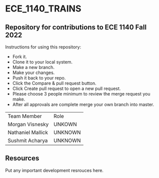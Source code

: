# ECE_1140_TRAINS
## Repository for contributions to ECE 1140 Fall 2022

Instructions for using this repository:

- Fork it.
- Clone it to your local system.
- Make a new branch.
- Make your changes.
- Push it back to your repo.
- Click the Compare & pull request button.
- Click Create pull request to open a new pull request.
- Please choose 3 people minimum to review the merge request you make.
- After all approvals are complete merge your own branch into master.

|    |    |
|----|----|
| Team Member | Role |
| Morgan Visnesky | UNKOWN |
| Nathaniel Mallick | UNKNOWN |
| Sushmit Acharya | UNKNOWN |

## Resources
Put any important development resrouces here.
